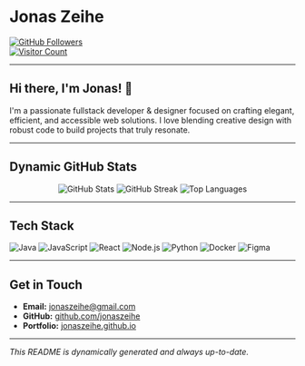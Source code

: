# Jonas Zeihe

[![GitHub Followers](https://img.shields.io/github/followers/jonaszeihe?style=social)](https://github.com/jonaszeihe)  
[![Visitor Count](https://komarev.com/ghpvc/?username=jonaszeihe&color=blue)](https://github.com/jonaszeihe)

---

## Hi there, I'm Jonas! 👋

I'm a passionate fullstack developer & designer focused on crafting elegant, efficient, and accessible web solutions. I love blending creative design with robust code to build projects that truly resonate.

---

## Dynamic GitHub Stats

<div align="center">
  <img src="https://github-readme-stats.vercel.app/api?username=jonaszeihe&show_icons=true&theme=dracula&count_private=true" alt="GitHub Stats" style="max-width: 400px;" />
  <img src="https://github-readme-streak-stats.herokuapp.com/?user=jonaszeihe&theme=dracula" alt="GitHub Streak" style="max-width: 400px;" />
  <img src="https://github-readme-stats.vercel.app/api/top-langs/?username=jonaszeihe&theme=dracula&layout=compact" alt="Top Languages" style="max-width: 400px;" />
</div>

---

## Tech Stack

![Java](https://img.shields.io/badge/Java-ED8B00?style=flat-square&logo=java&logoColor=white)
![JavaScript](https://img.shields.io/badge/JavaScript-F7DF1E?style=flat-square&logo=javascript&logoColor=black)
![React](https://img.shields.io/badge/React-61DAFB?style=flat-square&logo=react&logoColor=black)
![Node.js](https://img.shields.io/badge/Node.js-339933?style=flat-square&logo=nodedotjs&logoColor=white)
![Python](https://img.shields.io/badge/Python-3776AB?style=flat-square&logo=python&logoColor=white)
![Docker](https://img.shields.io/badge/Docker-2496ED?style=flat-square&logo=docker&logoColor=white)
![Figma](https://img.shields.io/badge/Figma-F24E1E?style=flat-square&logo=figma&logoColor=white)

---

## Get in Touch

- **Email:** [jonaszeihe@gmail.com](mailto:jonaszeihe@gmail.com)
- **GitHub:** [github.com/jonaszeihe](https://github.com/jonaszeihe)
- **Portfolio:** [jonaszeihe.github.io](https://jonaszeihe.github.io/)

---

*This README is dynamically generated and always up-to-date.*
